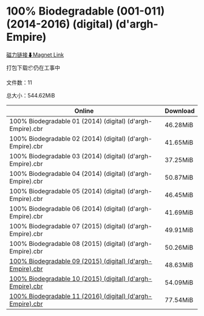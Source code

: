 # 100% Biodegradable (001-011) (2014-2016) (digital) (d'argh-Empire)

[磁力链接⬇Magnet Link](magnet:?xt=urn:btih:1be09acb15be818acbe3462b1cc22cc4af881c4f&dn=100%25%20Biodegradable%20%28001-011%29%20%282014-2016%29%20%28digital%29%20%28d%27argh-Empire%29)

打包下载📦仍在工事中

文件数：11

总大小：544.62MiB

Online | Download
--- | ---
100% Biodegradable 01 (2014) (digital) (d'argh-Empire).cbr | 46.28MiB
100% Biodegradable 02 (2014) (digital) (d'argh-Empire).cbr | 41.65MiB
100% Biodegradable 03 (2014) (digital) (d'argh-Empire).cbr | 37.25MiB
100% Biodegradable 04 (2014) (digital) (d'argh-Empire).cbr | 50.87MiB
100% Biodegradable 05 (2014) (digital) (d'argh-Empire).cbr | 46.45MiB
100% Biodegradable 06 (2014) (digital) (d'argh-Empire).cbr | 41.69MiB
100% Biodegradable 07 (2015) (digital) (d'argh-Empire).cbr | 49.91MiB
100% Biodegradable 08 (2015) (digital) (d'argh-Empire).cbr | 50.26MiB
[100% Biodegradable 09 (2015) (digital) (d'argh-Empire).cbr](https://github.com/alicewish/markdown/blob/master/comic/100-Biodegradable-09-2015-digital-dargh-Empire-cbr.md) | 48.63MiB
[100% Biodegradable 10 (2015) (digital) (d'argh-Empire).cbr](https://github.com/alicewish/markdown/blob/master/comic/100-Biodegradable-10-2015-digital-dargh-Empire-cbr.md) | 54.09MiB
[100% Biodegradable 11 (2016) (digital) (d'argh-Empire).cbr](https://github.com/alicewish/markdown/blob/master/comic/100-Biodegradable-11-2016-digital-dargh-Empire-cbr.md) | 77.54MiB